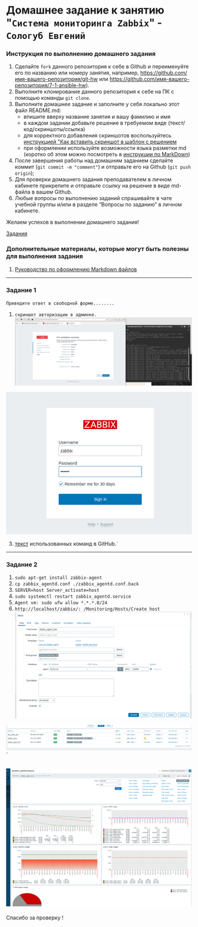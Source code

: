 # Домашнее задание к занятию "`Система мониторинга Zabbix`" - `Сологуб Евгений`


### Инструкция по выполнению домашнего задания

   1. Сделайте `fork` данного репозитория к себе в Github и переименуйте его по названию или номеру занятия, например, https://github.com/имя-вашего-репозитория/git-hw или  https://github.com/имя-вашего-репозитория/7-1-ansible-hw).
   2. Выполните клонирование данного репозитория к себе на ПК с помощью команды `git clone`.
   3. Выполните домашнее задание и заполните у себя локально этот файл README.md:
      - впишите вверху название занятия и вашу фамилию и имя
      - в каждом задании добавьте решение в требуемом виде (текст/код/скриншоты/ссылка)
      - для корректного добавления скриншотов воспользуйтесь [инструкцией "Как вставить скриншот в шаблон с решением](https://github.com/netology-code/sys-pattern-homework/blob/main/screen-instruction.md)
      - при оформлении используйте возможности языка разметки md (коротко об этом можно посмотреть в [инструкции  по MarkDown](https://github.com/netology-code/sys-pattern-homework/blob/main/md-instruction.md))
   4. После завершения работы над домашним заданием сделайте коммит (`git commit -m "comment"`) и отправьте его на Github (`git push origin`);
   5. Для проверки домашнего задания преподавателем в личном кабинете прикрепите и отправьте ссылку на решение в виде md-файла в вашем Github.
   6. Любые вопросы по выполнению заданий спрашивайте в чате учебной группы и/или в разделе “Вопросы по заданию” в личном кабинете.
   
Желаем успехов в выполнении домашнего задания!
   
[Задания](https://github.com/SeSloup/netology_zabbix/blob/master/hw-02.md)
   
### Дополнительные материалы, которые могут быть полезны для выполнения задания

1. [Руководство по оформлению Markdown файлов](https://gist.github.com/Jekins/2bf2d0638163f1294637#Code)

---

### Задание 1

`Приведите ответ в свободной форме........`

1. `скриншот авторизации в админке.`  
![скриншот авторизации в админке 1.](https://github.com/SeSloup/netology_zabbix/blob/master/screens/01.png)

![скриншот авторизации в админке 2.](https://github.com/SeSloup/netology_zabbix/blob/master/screens/02.png)

3. [текст](https://github.com/SeSloup/netology_zabbix/blob/master/install%20Zabbix) использованных команд в GitHub.`  


---

### Задание 2


1. `sudo apt-get install zabbix-agent`  
2. `cp zabbix_agentd.conf ./zabbix_agentd.conf.back`  
3. `SERVER=host Server_activate=host`  
4. `sudo systemctl restart zabbix_agentd.service`  
5. `Agent vm: sudo ufw allow *.*.*.0/24`  
6. `http://localhost/zabbix/: /Monitoring/Hosts/Create host`  
![host](https://github.com/SeSloup/netology_zabbix/blob/master/screens/03.png)

![hosts](https://github.com/SeSloup/netology_zabbix/blob/master/screens/04.png)`

![host info](https://github.com/SeSloup/netology_zabbix/blob/master/screens/05.png)
---

Спасибо за проверку !
